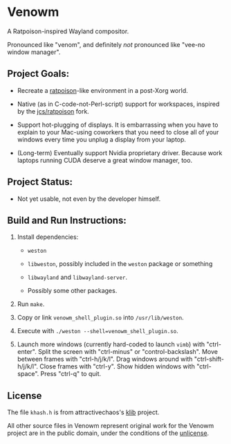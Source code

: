 # Venowm

A Ratpoison-inspired Wayland compositor.

Pronounced like "venom", and definitely *not* pronounced like "vee-no window manager".

## Project Goals:

- Recreate a [ratpoison](https://savannah.nongnu.org/projects/ratpoison)-like environment in a post-Xorg world.

- Native (as in C-code-not-Perl-script) support for workspaces, inspired by the [jcs/ratpoison](https://github.com/jcs/ratpoison) fork.

- Support hot-plugging of displays.  It is embarrassing when you have to explain to your Mac-using coworkers that you need to close all of your windows every time you unplug a display from your laptop.

- (Long-term) Eventually support Nvidia proprietary driver.  Because work laptops running CUDA deserve a great window manager, too.

## Project Status:

- Not yet usable, not even by the developer himself.

## Build and Run Instructions:

1. Install dependencies:

    - `weston`

    - `libweston`, possibly included in the `weston` package or something

    - `libwayland` and `libwayland-server`.

    - Possibly some other packages.

1. Run `make`.

1. Copy or link `venowm_shell_plugin.so` into `/usr/lib/weston`.

1. Execute with `./weston --shell=venowm_shell_plugin.so`.

1. Launch more windows (currently hard-coded to launch `vimb`) with "ctrl-enter".  Split the screen with "ctrl-minus" or "control-backslash".  Move between frames with "ctrl-h/j/k/l".  Drag windows around with "ctrl-shift-h/j/k/l".  Close frames with "ctrl-y".  Show hidden windows with "ctrl-space".  Press "ctrl-q" to quit.

## License

The file `khash.h` is from attractivechaos's [klib](https://github.com/attractivechaos/klib) project.

All other source files in Venowm represent original work for the Venowm project are in the public domain, under the conditions of the [unlicense](https://unlicense.org/).
